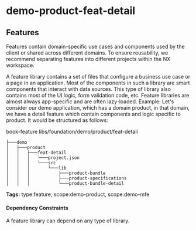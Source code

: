 # demo-product-feat-detail

## Features

Features contain domain-specific use cases and components used by the client or shared across different domains. To ensure reusability, we recommend separating features into different projects within the NX workspace.

A feature library contains a set of files that configure a business use case or a page in an application. Most of the components in such a library are smart components that interact with data sources. This type of library also contains most of the UI logic, form validation code, etc. Feature libraries are almost always app-specific and are often lazy-loaded.
Example: Let's consider our demo application, which has a domain product, in that domain, we have a detail feature which contain components and logic specific to product. It would be structured as follows:

book-feature
libs/foundation/demo/product/feat-detail

```
├───demo
│   ├───product
│   │   ├───feat-detail
│   │   │   └───project.json
│   │   │   └───src
│   │   │       └───lib
│   │   │           ├───product-bundle
│   │   │           ├───product-specifications
│   │   │           └───product-bundle-detail
```

**Tags:** type:feature, scope:demo-product, scope:demo-mfe

#### Dependency Constraints

A feature library can depend on any type of library.

